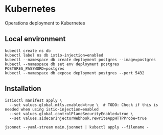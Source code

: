 # Kubernetes

Operations deployment to Kubernetes

## Local environment
```
kubectl create ns db
kubectl label ns db istio-injection=enabled
kubectl --namespace db create deployment postgres --image=postgres
kubectl --namespace db set env deployment postgres POSTGRES_PASSWORD=postgres
kubectl --namespace db expose deployment postgres --port 5432
```

## Installation

```
istioctl manifest apply \
  --set values.global.mtls.enabled=true \  # TODO: Check if this is needed when using istio-injection=enabled
  --set values.global.controlPlaneSecurityEnabled=true \
  --set values.sidecarInjectorWebhook.rewriteAppHTTPProbe=true
```

```
jsonnet --yaml-stream main.jsonnet | kubectl apply --filename -
```

